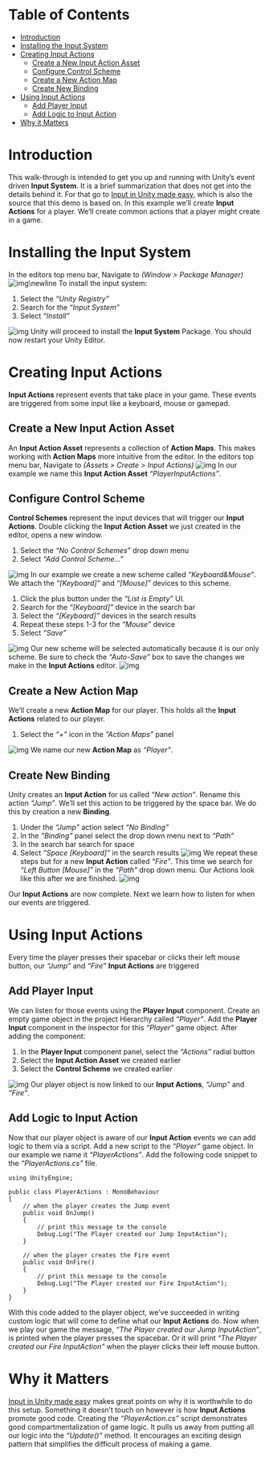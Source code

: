
# Table of Contents

-   [Introduction](#org1c16676)
-   [Installing the Input System](#orgc697147)
-   [Creating Input Actions](#orga44a8cf)
    -   [Create a New Input Action Asset](#orgbc2c2ba)
    -   [Configure Control Scheme](#orgbb61df9)
    -   [Create a New Action Map](#org3eb2830)
    -   [Create New Binding](#org52cb3a6)
-   [Using Input Actions](#org34740fe)
    -   [Add Player Input](#org5321294)
    -   [Add Logic to Input Action](#org6ffa7c1)
-   [Why it Matters](#org67a5046)



<a id="org1c16676"></a>

# Introduction

This walk-through is intended to get you up and running with Unity&rsquo;s event driven **Input System**. It is a brief summarization that does not get into the details behind it. For that go to [Input in Unity made easy](https://gamedevbeginner.com/input-in-unity-made-easy-complete-guide-to-the-new-system/), which is also the source that this demo is based on.
In this example we&rsquo;ll create **Input Actions** for a player. We&rsquo;ll create common actions that a player might create in a game.


<a id="orgc697147"></a>

# Installing the Input System

In the editors top menu bar, Navigate to *(Window > Package Manager)*
![img](./SnapShots/PackageManager.png)\newline
To install the input system:

1.  Select the *&ldquo;Unity Registry&rdquo;*
2.  Search for the *&ldquo;Input System&rdquo;*
3.  Select *&ldquo;Install&rdquo;*

![img](./SnapShots/Installing.png)
Unity will proceed to install the **Input System** Package. You should now restart your Unity Editor.


<a id="orga44a8cf"></a>

# Creating Input Actions

**Input Actions** represent events that take place in your game. These events are triggered from some input like a keyboard, mouse or gamepad.


<a id="orgbc2c2ba"></a>

## Create a New Input Action Asset

An **Input Action Asset** represents a collection of **Action Maps**. This makes working with **Action Maps** more intuitive from the editor.
In the editors top menu bar, Navigate to *(Assets > Create > Input Actions)*
![img](./SnapShots/InputActionAsset.png)
In our example we name this **Input Action Asset** *&ldquo;PlayerInputActions&rdquo;*.


<a id="orgbb61df9"></a>

## Configure Control Scheme

**Control Schemes** represent the input devices that will trigger our **Input Actions**.
Double clicking the **Input Action Asset** we just created in the editor, opens a new window.

1.  Select the *&ldquo;No Control Schemes&rdquo;* drop down menu
2.  Select *&ldquo;Add Control Scheme&#x2026;&rdquo;*

![img](./SnapShots/ControlScheme.png)
In our example we create a new scheme called *&ldquo;Keyboard&Mouse&rdquo;*. We attach the *&ldquo;[Keyboard]&rdquo;* and *&ldquo;[Mouse]&rdquo;* devices to this scheme.

1.  Click the plus button under the *&ldquo;List is Empty&rdquo;* UI.
2.  Search for the *&ldquo;[Keyboard]&rdquo;* device in the search bar
3.  Select the *&ldquo;[Keyboard]&rdquo;* devices in the search results
4.  Repeat these steps 1-3 for the *&ldquo;Mouse&rdquo;* device
5.  Select *&ldquo;Save&rdquo;*

![img](./SnapShots/AddScheme.png)
Our new scheme will be selected automatically because it is our only scheme. Be sure to check the *&ldquo;Auto-Save&rdquo;* box to save the changes we make in the **Input Actions** editor.
![img](./SnapShots/Auto-Save.png)


<a id="org3eb2830"></a>

## Create a New Action Map

We&rsquo;ll create a new **Action Map** for our player. This holds all the **Input Actions** related to our player.

1.  Select the *&ldquo;+&rdquo;* icon in the *&ldquo;Action Maps&rdquo;* panel

![img](./SnapShots/AddMap.png)
We name our new **Action Map** as *&ldquo;Player&rdquo;*.


<a id="org52cb3a6"></a>

## Create New Binding

Unity creates an **Input Action** for us called *&ldquo;New action&rdquo;*. Rename this action *&ldquo;Jump&rdquo;*. We&rsquo;ll set this action to be triggered by the space bar. We do this by creation a new **Binding**.

1.  Under the *&ldquo;Jump&rdquo;* action select *&ldquo;No Binding&rdquo;*
2.  In the *&ldquo;Binding&rdquo;* panel select the drop down menu next to *&ldquo;Path&rdquo;*
3.  In the search bar search for space
4.  Select *&ldquo;Space [Keyboard]&rdquo;* in the search results
    ![img](./SnapShots/AddBinding.png)
    We repeat these steps but for a new **Input Action** called *&ldquo;Fire&rdquo;*. This time we search for *&ldquo;Left Button [Mouse]&rdquo;* in the *&ldquo;Path&rdquo;* drop down menu. Our Actions look like this after we are finished.
    ![img](./SnapShots/FinalActions.png)

Our **Input Actions** are now complete. Next we learn how to listen for when our events are triggered.


<a id="org34740fe"></a>

# Using Input Actions

Every time the player presses their spacebar or clicks their left mouse button, our *&ldquo;Jump&rdquo;* and *&ldquo;Fire&rdquo;* **Input Actions** are triggered


<a id="org5321294"></a>

## Add Player Input

We can listen for those events using the **Player Input** component. Create an empty game object in the project Hierarchy called *&ldquo;Player&rdquo;*. Add the **Player Input** component in the inspector for this *&ldquo;Player&rdquo;* game object.
After adding the component:

1.  In the **Player Input** component panel, select the *&ldquo;Actions&rdquo;* radial button
2.  Select the **Input Action Asset** we created earlier
3.  Select the **Control Scheme** we created earlier

![img](./SnapShots/AddPlayerInput.png)
Our player object is now linked to our **Input Actions**, *&ldquo;Jump&rdquo;* and *&ldquo;Fire&rdquo;*.


<a id="org6ffa7c1"></a>

## Add Logic to Input Action

Now that our player object is aware of our **Input Action** events we can add logic to them via a script. Add a new script to the *&ldquo;Player&rdquo;* game object. In our example we name it *&ldquo;PlayerActions&rdquo;*.
Add the following code snippet to the *&ldquo;PlayerActions.cs&rdquo;* file.

    using UnityEngine;
    
    public class PlayerActions : MonoBehaviour
    {
        // when the player creates the Jump event
        public void OnJump()
        {
            // print this message to the console
            Debug.Log("The Player created our Jump InputAction");
        }
    
        // when the player creates the Fire event
        public void OnFire()
        {
            // print this message to the console
            Debug.Log("The Player created our Fire InputAction");
        }
    }

With this code added to the player object, we&rsquo;ve succeeded in writing custom logic that will come to define what our **Input Actions** do. Now when we play our game the message, *&ldquo;The Player created our Jump InputAction&rdquo;*, is printed when the player presses the spacebar. Or it will print *&ldquo;The Player created our Fire InputAction&rdquo;* when the player clicks their left mouse button.


<a id="org67a5046"></a>

# Why it Matters

[Input in Unity made easy](https://gamedevbeginner.com/input-in-unity-made-easy-complete-guide-to-the-new-system/) makes great points on why it is worthwhile to do this setup. Something it doesn&rsquo;t touch on however is how **Input Actions** promote good code. Creating the *&ldquo;PlayerAction.cs&rdquo;* script demonstrates good compartmentalization of game logic. It pulls us away from putting all our logic into the *&ldquo;Update()&rdquo;* method. It encourages an exciting design pattern that simplifies the difficult process of making a game.

